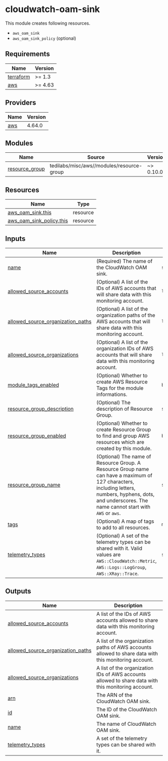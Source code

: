 # cloudwatch-oam-sink
This module creates following resources.

- `aws_oam_sink`
- `aws_oam_sink_policy` (optional)

<!-- BEGINNING OF PRE-COMMIT-TERRAFORM DOCS HOOK -->
## Requirements

| Name | Version |
|------|---------|
| <a name="requirement_terraform"></a> [terraform](#requirement\_terraform) | >= 1.3 |
| <a name="requirement_aws"></a> [aws](#requirement\_aws) | >= 4.63 |

## Providers

| Name | Version |
|------|---------|
| <a name="provider_aws"></a> [aws](#provider\_aws) | 4.64.0 |

## Modules

| Name | Source | Version |
|------|--------|---------|
| <a name="module_resource_group"></a> [resource\_group](#module\_resource\_group) | tedilabs/misc/aws//modules/resource-group | ~> 0.10.0 |

## Resources

| Name | Type |
|------|------|
| [aws_oam_sink.this](https://registry.terraform.io/providers/hashicorp/aws/latest/docs/resources/oam_sink) | resource |
| [aws_oam_sink_policy.this](https://registry.terraform.io/providers/hashicorp/aws/latest/docs/resources/oam_sink_policy) | resource |

## Inputs

| Name | Description | Type | Default | Required |
|------|-------------|------|---------|:--------:|
| <a name="input_name"></a> [name](#input\_name) | (Required) The name of the CloudWatch OAM sink. | `string` | n/a | yes |
| <a name="input_allowed_source_accounts"></a> [allowed\_source\_accounts](#input\_allowed\_source\_accounts) | (Optional) A list of the IDs of AWS accounts that will share data with this monitoring account. | `list(string)` | `[]` | no |
| <a name="input_allowed_source_organization_paths"></a> [allowed\_source\_organization\_paths](#input\_allowed\_source\_organization\_paths) | (Optional) A list of the organization paths of the AWS accounts that will share data with this monitoring account. | `list(string)` | `[]` | no |
| <a name="input_allowed_source_organizations"></a> [allowed\_source\_organizations](#input\_allowed\_source\_organizations) | (Optional) A list of the organization IDs of AWS accounts that will share data with this monitoring account. | `list(string)` | `[]` | no |
| <a name="input_module_tags_enabled"></a> [module\_tags\_enabled](#input\_module\_tags\_enabled) | (Optional) Whether to create AWS Resource Tags for the module informations. | `bool` | `true` | no |
| <a name="input_resource_group_description"></a> [resource\_group\_description](#input\_resource\_group\_description) | (Optional) The description of Resource Group. | `string` | `"Managed by Terraform."` | no |
| <a name="input_resource_group_enabled"></a> [resource\_group\_enabled](#input\_resource\_group\_enabled) | (Optional) Whether to create Resource Group to find and group AWS resources which are created by this module. | `bool` | `true` | no |
| <a name="input_resource_group_name"></a> [resource\_group\_name](#input\_resource\_group\_name) | (Optional) The name of Resource Group. A Resource Group name can have a maximum of 127 characters, including letters, numbers, hyphens, dots, and underscores. The name cannot start with `AWS` or `aws`. | `string` | `""` | no |
| <a name="input_tags"></a> [tags](#input\_tags) | (Optional) A map of tags to add to all resources. | `map(string)` | `{}` | no |
| <a name="input_telemetry_types"></a> [telemetry\_types](#input\_telemetry\_types) | (Optional) A set of the telemetry types can be shared with it. Valid values are `AWS::CloudWatch::Metric`, `AWS::Logs::LogGroup`, `AWS::XRay::Trace`. | `set(string)` | `[]` | no |

## Outputs

| Name | Description |
|------|-------------|
| <a name="output_allowed_source_accounts"></a> [allowed\_source\_accounts](#output\_allowed\_source\_accounts) | A list of the IDs of AWS accounts allowed to share data with this monitoring account. |
| <a name="output_allowed_source_organization_paths"></a> [allowed\_source\_organization\_paths](#output\_allowed\_source\_organization\_paths) | A list of the organization paths of AWS accounts allowed to share data with this monitoring account. |
| <a name="output_allowed_source_organizations"></a> [allowed\_source\_organizations](#output\_allowed\_source\_organizations) | A list of the organization IDs of AWS accounts allowed to share data with this monitoring account. |
| <a name="output_arn"></a> [arn](#output\_arn) | The ARN of the CloudWatch OAM sink. |
| <a name="output_id"></a> [id](#output\_id) | The ID of the CloudWatch OAM sink. |
| <a name="output_name"></a> [name](#output\_name) | The name of CloudWatch OAM sink. |
| <a name="output_telemetry_types"></a> [telemetry\_types](#output\_telemetry\_types) | A set of the telemetry types can be shared with it. |
<!-- END OF PRE-COMMIT-TERRAFORM DOCS HOOK -->
